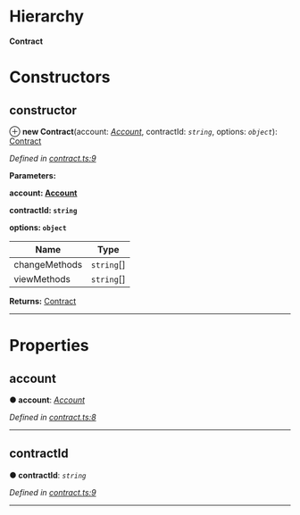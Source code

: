 

# Hierarchy

**Contract**

# Constructors

<a id="constructor"></a>

##  constructor

⊕ **new Contract**(account: *[Account](_account_.account.md)*, contractId: *`string`*, options: *`object`*): [Contract](_contract_.contract.md)

*Defined in [contract.ts:9](https://github.com/nearprotocol/nearlib/blob/5251dca/src.ts/contract.ts#L9)*

**Parameters:**

**account: [Account](_account_.account.md)**

**contractId: `string`**

**options: `object`**

| Name | Type |
| ------ | ------ |
| changeMethods | `string`[] |
| viewMethods | `string`[] |

**Returns:** [Contract](_contract_.contract.md)

___

# Properties

<a id="account"></a>

##  account

**● account**: *[Account](_account_.account.md)*

*Defined in [contract.ts:8](https://github.com/nearprotocol/nearlib/blob/5251dca/src.ts/contract.ts#L8)*

___
<a id="contractid"></a>

##  contractId

**● contractId**: *`string`*

*Defined in [contract.ts:9](https://github.com/nearprotocol/nearlib/blob/5251dca/src.ts/contract.ts#L9)*

___

